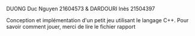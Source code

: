 DUONG Duc Nguyen 21604573 & DARDOURI Inès 21504397

Conception et implémentation d'un petit jeu utilisant le langage C++. Pour savoir comment jouer, merci de lire le fichier rapport
